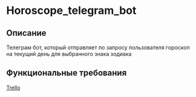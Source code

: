 # Horoscope_telegram_bot
## Описание 
Телеграм бот, который отправляет по запросу пользователя гороскоп на текущий день для выбранного знака зодиака 
## Функциональные требования
[Trello](https://trello.com/b/f7EalcHt/horoscope-telegram-bot)
